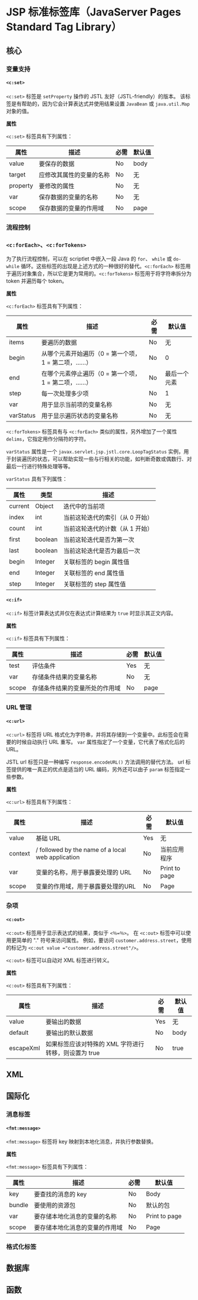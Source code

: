 # JSP 标准标签库（JavaServer Pages Standard Tag Library）

## 核心

### 变量支持

#### `<c:set>`

`<c:set>` 标签是 `setProperty` 操作的 JSTL 友好（JSTL-friendly）的版本。 该标签是有帮助的，因为它会计算表达式并使用结果设置 `JavaBean` 或 `java.util.Map` 对象的值。

**属性**

`<c:set>` 标签具有下列属性：

属性 | 描述 | 必需 | 默认值
--- | ---- | --- | ------
value | 要保存的数据 | No | body
target | 应修改其属性的变量的名称 | No | 无
property | 要修改的属性 | No | 无
var | 保存数据的变量的名称 | No | 无
scope | 保存数据的变量的作用域 | No | page

### 流程控制

### `<c:forEach>`、`<c:forTokens>`

为了执行流程控制，可以在 scriptlet 中嵌入一段 Java 的 `for`、 `while` 或 `do-while` 循环。这些标签的出现是上述方式的一种很好的替代。`<c:forEach>` 标签用于遍历对象集合，所以它是更为常用的。`<c:forTokens>` 标签用于将字符串拆分为 token 并遍历每个 token。

**属性**

`<c:forEach>` 标签具有下列属性：

属性 | 描述 | 必需 | 默认值
--- | ---- | --- | ------
items |	要遍历的数据 | No | 无
begin |	从哪个元素开始遍历（0 = 第一个项，1 = 第二项，……） | No | 0
end | 在哪个元素停止遍历（0 = 第一个项，1 = 第二项，……） | No | 最后一个元素
step | 每一次处理多少项 | No | 1
var | 用于显示当前项的变量名称 | No | 无
varStatus | 用于显示遍历状态的变量名称 | No | 无

`<c:forTokens>` 标签具有与 `<c:forEach>` 类似的属性，另外增加了一个属性 `delims`，它指定用作分隔符的字符。

`varStatus` 属性是一个 `javax.servlet.jsp.jstl.core.LoopTagStatus` 实例，用于封装遍历的状态，可以帮助实现一些与行相关的功能，如判断奇数或偶数行、对最后一行进行特殊处理等等。

`varStatus` 具有下列属性：

属性 | 类型 | 描述
--- | ---- | ---
current | Object | 迭代中的当前项
index | int | 当前这轮迭代的索引（从 0 开始）
count | int | 当前这轮迭代的计数（从 1 开始）
first | boolean | 当前这轮迭代是否为第一次
last | boolean | 当前这轮迭代是否为最后一次
begin | Integer | 关联标签的 begin 属性值
end | Integer | 关联标签的 end 属性值
step | Integer | 关联标签的 step 属性值

#### `<c:if>`

`<c:if>` 标签计算表达式并仅在表达式计算结果为 `true` 时显示其正文内容。

**属性**

`<c:if>` 标签具有下列属性：

属性 | 描述 | 必需 | 默认值
--- | ---- | --- | ------
test | 评估条件 | Yes | 无
var | 存储条件结果的变量名称 | No | 无
scope | 存储条件结果的变量所处的作用域 | No | page

### URL 管理

#### `<c:url>`

`<c:url>` 标签将 URL 格式化为字符串，并将其存储到一个变量中。此标签会在需要的时候自动执行 URL 重写。 `var` 属性指定了一个变量，它代表了格式化后的 URL。

JSTL url 标签只是一种编写 `response.encodeURL()` 方法调用的替代方法。 url 标签提供的唯一真正的优点是适当的 URL 编码，另外还可以由子 `param` 标签指定一些参数。

**属性**

`<c:url>` 标签具有下列属性：

属性 | 描述 | 必需 | 默认值
--- | ---- | --- | ------
value |	基础 URL | Yes | 无
context | / followed by the name of a local web application | No | 当前应用程序
var | 变量的名称，用于暴露要处理的 URL | No | Print to page
scope | 变量的作用域，用于暴露要处理的URL | No | Page

### 杂项

#### `<c:out>`

`<c:out>` 标签用于显示表达式的结果，类似于 `<％=％>`。 在 `<c:out>` 标签中可以使用更简单的 "." 符号来访问属性。 例如，要访问 `customer.address.street`，使用的标记为 `<c:out value ="customer.address.street"/>`。

`<c:out>` 标签可以自动对 XML 标签进行转义。

**属性**

`<c:out>` 标签具有下列属性：

属性 | 描述 | 必需 | 默认值
--- | ---- | --- | ------
value | 要输出的数据 | Yes | 无
default | 要输出的默认数据 | No | body
escapeXml | 如果标签应该对特殊的 XML 字符进行转移，则设置为 true | No | true

## XML

## 国际化

### 消息标签

#### `<fmt:message>`

`<fmt:message>` 标签将 key 映射到本地化消息，并执行参数替换。

**属性**

`<fmt:message>` 标签具有下列属性：

属性 | 描述 | 必需 | 默认值
--- | ---- | --- | ------
key | 要查找的消息的 key | No | Body
bundle | 要使用的资源包 | No | 默认的包
var | 要存储本地化消息的变量的名称 | No | Print to page
scope | 要存储本地化消息的变量的作用域 | No | Page

### 格式化标签

## 数据库

## 函数


